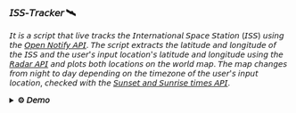 ### 𝘐𝘚𝘚-𝘛𝘳𝘢𝘤𝘬𝘦𝘳 🛰

𝘐𝘵 𝘪𝘴 𝘢 𝘴𝘤𝘳𝘪𝘱𝘵 𝘵𝘩𝘢𝘵 𝘭𝘪𝘷𝘦 𝘵𝘳𝘢𝘤𝘬𝘴 𝘵𝘩𝘦 𝘐𝘯𝘵𝘦𝘳𝘯𝘢𝘵𝘪𝘰𝘯𝘢𝘭 𝘚𝘱𝘢𝘤𝘦 𝘚𝘵𝘢𝘵𝘪𝘰𝘯 (𝘐𝘚𝘚) 𝘶𝘴𝘪𝘯𝘨 𝘵𝘩𝘦 [𝘖𝘱𝘦𝘯 𝘕𝘰𝘵𝘪𝘧𝘺 𝘈𝘗𝘐](http://open-notify.org/Open-Notify-API/ISS-Location-Now/). 𝘛𝘩𝘦 𝘴𝘤𝘳𝘪𝘱𝘵 𝘦𝘹𝘵𝘳𝘢𝘤𝘵𝘴 𝘵𝘩𝘦 𝘭𝘢𝘵𝘪𝘵𝘶𝘥𝘦 𝘢𝘯𝘥 𝘭𝘰𝘯𝘨𝘪𝘵𝘶𝘥𝘦 𝘰𝘧 𝘵𝘩𝘦 𝘐𝘚𝘚 𝘢𝘯𝘥 𝘵𝘩𝘦 𝘶𝘴𝘦𝘳'𝘴 𝘪𝘯𝘱𝘶𝘵 𝘭𝘰𝘤𝘢𝘵𝘪𝘰𝘯'𝘴 𝘭𝘢𝘵𝘪𝘵𝘶𝘥𝘦 𝘢𝘯𝘥 𝘭𝘰𝘯𝘨𝘪𝘵𝘶𝘥𝘦 𝘶𝘴𝘪𝘯𝘨 𝘵𝘩𝘦 [𝘙𝘢𝘥𝘢𝘳 𝘈𝘗𝘐](https://radar.com/documentation/) 𝘢𝘯𝘥 𝘱𝘭𝘰𝘵𝘴 𝘣𝘰𝘵𝘩 𝘭𝘰𝘤𝘢𝘵𝘪𝘰𝘯𝘴 𝘰𝘯 𝘵𝘩𝘦 𝘸𝘰𝘳𝘭𝘥 𝘮𝘢𝘱. 𝘛𝘩𝘦 𝘮𝘢𝘱 𝘤𝘩𝘢𝘯𝘨𝘦𝘴 𝘧𝘳𝘰𝘮 𝘯𝘪𝘨𝘩𝘵 𝘵𝘰 𝘥𝘢𝘺 𝘥𝘦𝘱𝘦𝘯𝘥𝘪𝘯𝘨 𝘰𝘯 𝘵𝘩𝘦 𝘵𝘪𝘮𝘦𝘻𝘰𝘯𝘦 𝘰𝘧 𝘵𝘩𝘦 𝘶𝘴𝘦𝘳'𝘴 𝘪𝘯𝘱𝘶𝘵 𝘭𝘰𝘤𝘢𝘵𝘪𝘰𝘯, 𝘤𝘩𝘦𝘤𝘬𝘦𝘥 𝘸𝘪𝘵𝘩 𝘵𝘩𝘦 [𝘚𝘶𝘯𝘴𝘦𝘵 𝘢𝘯𝘥 𝘚𝘶𝘯𝘳𝘪𝘴𝘦 𝘵𝘪𝘮𝘦𝘴 𝘈𝘗𝘐](https://sunrise-sunset.org/api).

<details>
  <summary>
    <strong>⚙ 𝘋𝘦𝘮𝘰 </strong>
  </summary>
    </br>
    <p align="center"> 
      <a href=""> <img src="https://raw.githubusercontent.com/DanielM24/ISS-Tracker/main/images/demo.png" alt="iss-tracker-demo" width="800" height="800"/> </a>
    </p>
</details>
